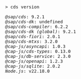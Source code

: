 <!-- this file is automatically generated and updated by a github action -->
<pre class="log">
> cds version

<em>@sap/cds</em>: 9.2.1
<em>@sap/cds-dk</em>: undefined
<em>@sap/cds-compiler</em>: 6.2.2
<em>@sap/cds-dk (global)</em>: 9.2.1
<em>@sap/cds-fiori</em>: 2.0.1
<em>@sap/cds-mtxs</em>: 3.2.0
<em>@cap-js/asyncapi</em>: 1.0.3
<em>@cap-js/cds-types</em>: 0.13.0
<em>@cap-js/db-service</em>: 2.3.0
<em>@cap-js/openapi</em>: 1.2.3
<em>@cap-js/sqlite</em>: 2.0.2
<em>Node.js</em>: v22.18.0
</pre>
